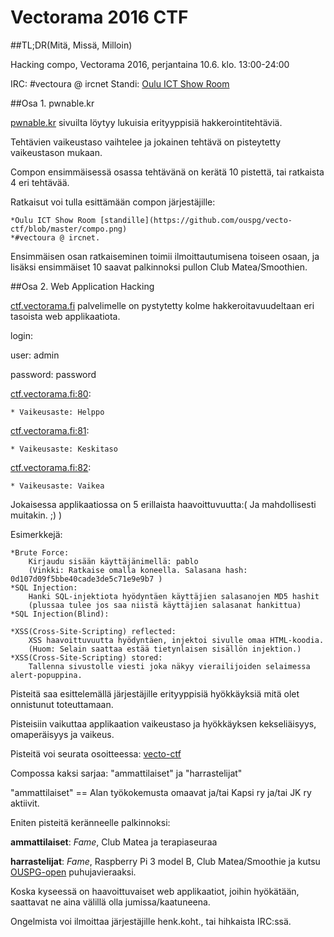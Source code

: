 # Vectorama 2016 CTF

##TL;DR(Mitä, Missä, Milloin)

Hacking compo, Vectorama 2016, perjantaina 10.6. klo. 13:00-24:00

IRC: #vectoura @ ircnet
Standi: [Oulu ICT Show Room](https://github.com/ouspg/vecto-ctf/blob/master/compo.png)

##Osa 1. pwnable.kr

[pwnable.kr](http://pwnable.kr/play.php) sivuilta löytyy lukuisia erityyppisiä hakkerointitehtäviä.

Tehtävien vaikeustaso vaihtelee ja jokainen tehtävä on pisteytetty vaikeustason mukaan.

Compon ensimmäisessä osassa tehtävänä on kerätä 10 pistettä, tai ratkaista 4 eri tehtävää.

Ratkaisut voi tulla esittämään compon järjestäjille: 

	*Oulu ICT Show Room [standille](https://github.com/ouspg/vecto-ctf/blob/master/compo.png)
	*#vectoura @ ircnet. 


Ensimmäisen osan ratkaiseminen toimii ilmoittautumisena toiseen osaan, ja lisäksi ensimmäiset 10 saavat palkinnoksi pullon Club Matea/Smoothien.  


##Osa 2. Web Application Hacking

[ctf.vectorama.fi](http://ctf.vectorama.fi) palvelimelle on pystytetty kolme hakkeroitavuudeltaan eri tasoista web applikaatiota.

login:

user: admin

password: password


[ctf.vectorama.fi:80](http://ctf.vectorama.fi:80):

	* Vaikeusaste: Helppo

[ctf.vectorama.fi:81](http://ctf.vectorama.fi:81):

	* Vaikeusaste: Keskitaso

[ctf.vectorama.fi:82](http://ctf.vectorama.fi:82):

	* Vaikeusaste: Vaikea

Jokaisessa applikaatiossa on 5 erillaista haavoittuvuutta:( Ja mahdollisesti muitakin. ;) )

Esimerkkejä:

	*Brute Force:
		Kirjaudu sisään käyttäjänimellä: pablo 
		(Vinkki: Ratkaise omalla koneella. Salasana hash: 0d107d09f5bbe40cade3de5c71e9e9b7 )
	*SQL Injection:  
		Hanki SQL-injektiota hyödyntäen käyttäjien salasanojen MD5 hashit
		(plussaa tulee jos saa niistä käyttäjien salasanat hankittua)
	*SQL Injection(Blind):

	*XSS(Cross-Site-Scripting) reflected:
		XSS haavoittuvuutta hyödyntäen, injektoi sivulle omaa HTML-koodia.
		(Huom: Selain saattaa estää tietynlaisen sisällön injektion.) 
	*XSS(Cross-Site-Scripting) stored:
		Tallenna sivustolle viesti joka näkyy vierailijoiden selaimessa alert-popuppina.

Pisteitä saa esittelemällä järjestäjille erityyppisiä hyökkäyksiä mitä olet onnistunut toteuttamaan. 

Pisteisiin vaikuttaa applikaation vaikeustaso ja hyökkäyksen kekseliäisyys, omaperäisyys ja vaikeus. 

Pisteitä voi seurata osoitteessa: [vecto-ctf](https://ouspg.github.io/vecto-ctf/)

Compossa kaksi sarjaa: "ammattilaiset" ja "harrastelijat"

"ammattilaiset" == Alan työkokemusta omaavat ja/tai Kapsi ry ja/tai JK ry aktiivit.

Eniten pisteitä keränneelle palkinnoksi: 

**ammattilaiset**: *Fame*, Club Matea ja terapiaseuraa

**harrastelijat**: *Fame*, Raspberry Pi 3 model B, Club Matea/Smoothie ja kutsu [OUSPG-open](https://github.com/ouspg/ouspg-open) puhujavieraaksi.

Koska kyseessä on haavoittuvaiset web applikaatiot, joihin hyökätään, saattavat ne aina välillä olla jumissa/kaatuneena.

Ongelmista voi ilmoittaa järjestäjille henk.koht., tai hihkaista IRC:ssä.

